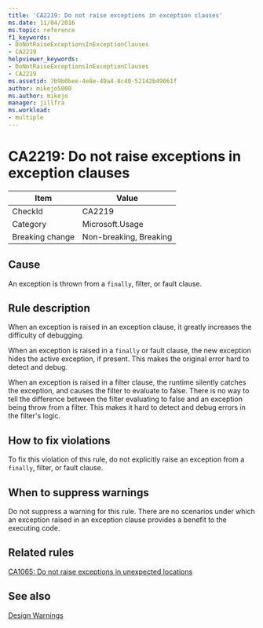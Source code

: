 ```yaml
---
title: 'CA2219: Do not raise exceptions in exception clauses'
ms.date: 11/04/2016
ms.topic: reference
f1_keywords:
- DoNotRaiseExceptionsInExceptionClauses
- CA2219
helpviewer_keywords:
- DoNotRaiseExceptionsInExceptionClauses
- CA2219
ms.assetid: 7b9b0bee-4e8e-49a4-8c40-52142b49061f
author: mikejo5000
ms.author: mikejo
manager: jillfra
ms.workload:
- multiple
---
```

# CA2219: Do not raise exceptions in exception clauses

|Item|Value|
|-|-|
|CheckId|CA2219|
|Category|Microsoft.Usage|
|Breaking change|Non-breaking, Breaking|

## Cause
An exception is thrown from a `finally`, filter, or fault clause.

## Rule description
When an exception is raised in an exception clause, it greatly increases the difficulty of debugging.

When an exception is raised in a `finally` or fault clause, the new exception hides the active exception, if present. This makes the original error hard to detect and debug.

When an exception is raised in a filter clause, the runtime silently catches the exception, and causes the filter to evaluate to false. There is no way to tell the difference between the filter evaluating to false and an exception being throw from a filter. This makes it hard to detect and debug errors in the filter's logic.

## How to fix violations
To fix this violation of this rule, do not explicitly raise an exception from a `finally`, filter, or fault clause.

## When to suppress warnings
Do not suppress a warning for this rule. There are no scenarios under which an exception raised in an exception clause provides a benefit to the executing code.

## Related rules
[CA1065: Do not raise exceptions in unexpected locations](../code-quality/ca1065.md)

## See also
[Design Warnings](../code-quality/design-warnings.md)
